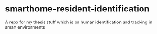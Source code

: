 # smarthome-resident-identification
A repo for my thesis stuff which is on human identification and tracking in smart environments
